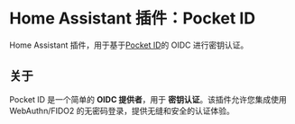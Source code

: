 # Home Assistant 插件：Pocket ID

Home Assistant 插件，用于基于[Pocket ID](https://pocket-id.org/)的 OIDC 进行密钥认证。

## 关于

Pocket ID 是一个简单的 **OIDC 提供者**，用于 **密钥认证**。该插件允许您集成使用 WebAuthn/FIDO2 的无密码登录，提供无缝和安全的认证体验。
